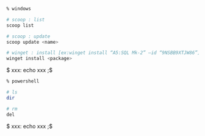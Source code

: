 ```sh
% windows

# scoop : list
scoop list

# scoop : update
scoop update <name>

# winget : install [ex:winget install “A5:SQL Mk-2” –id “9NSBB9XTJW86”]
winget install <package>
```
$ xxx: echo xxx
;$

```sh
% powershell

# ls
dir

# rm
del

```

$ xxx: echo xxx
;$
